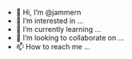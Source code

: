 - 👋 Hi, I’m @jammern
- 👀 I’m interested in ...
- 🌱 I’m currently learning ...
- 💞️ I’m looking to collaborate on ...
- 📫 How to reach me ...

<!---
jammern/jammern is a ✨ special ✨ repository because its `README.md` (this file) appears on your GitHub profile.
You can click the Preview link to take a look at your changes.
--->
